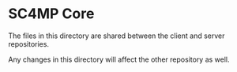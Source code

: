# SC4MP Core

The files in this directory are shared between the client and server repositories.

Any changes in this directory will affect the other repository as well.